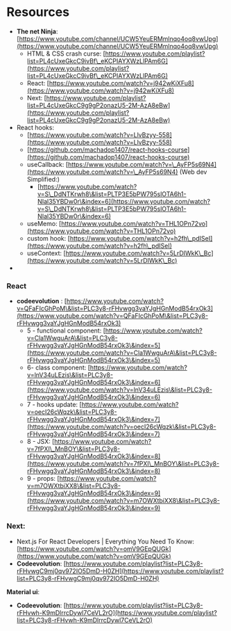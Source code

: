 # Resources

* **The net Ninja**: [https://www.youtube.com/channel/UCW5YeuERMmlnqo4oq8vwUpg](https://www.youtube.com/channel/UCW5YeuERMmlnqo4oq8vwUpg)
  * HTML & CSS crash curse: [https://www.youtube.com/playlist?list=PL4cUxeGkcC9ivBf\_eKCPIAYXWzLlPAm6G](https://www.youtube.com/playlist?list=PL4cUxeGkcC9ivBf\_eKCPIAYXWzLlPAm6G)
  * React: [https://www.youtube.com/watch?v=j942wKiXFu8](https://www.youtube.com/watch?v=j942wKiXFu8)
  * Next: [https://www.youtube.com/playlist?list=PL4cUxeGkcC9g9gP2onazU5-2M-AzA8eBw](https://www.youtube.com/playlist?list=PL4cUxeGkcC9g9gP2onazU5-2M-AzA8eBw)
* React hooks:
  * [https://www.youtube.com/watch?v=LlvBzyy-558](https://www.youtube.com/watch?v=LlvBzyy-558)
  * [https://github.com/machadop1407/react-hooks-course](https://github.com/machadop1407/react-hooks-course)
  * useCallback: [https://www.youtube.com/watch?v=\_AyFP5s69N4](https://www.youtube.com/watch?v=\_AyFP5s69N4) (Web dev Simplified:)
    * [https://www.youtube.com/watch?v=S\_DdNTKrwh8\&list=PLTP3E5bPW795slOTA6h1-NIal35YBDw0r\&index=6](https://www.youtube.com/watch?v=S\_DdNTKrwh8\&list=PLTP3E5bPW795slOTA6h1-NIal35YBDw0r\&index=6)
  * useMemo: [https://www.youtube.com/watch?v=THL1OPn72vo](https://www.youtube.com/watch?v=THL1OPn72vo)
  * custom hook: [https://www.youtube.com/watch?v=h2fh\_pdISeI](https://www.youtube.com/watch?v=h2fh\_pdISeI)
  * useContext: [https://www.youtube.com/watch?v=5LrDIWkK\_Bc](https://www.youtube.com/watch?v=5LrDIWkK\_Bc)
*

### React

* **codeevolution** : [https://www.youtube.com/watch?v=QFaFIcGhPoM\&list=PLC3y8-rFHvwgg3vaYJgHGnModB54rxOk3](https://www.youtube.com/watch?v=QFaFIcGhPoM\&list=PLC3y8-rFHvwgg3vaYJgHGnModB54rxOk3)
  * 5 - functional component: [https://www.youtube.com/watch?v=Cla1WwguArA\&list=PLC3y8-rFHvwgg3vaYJgHGnModB54rxOk3\&index=5](https://www.youtube.com/watch?v=Cla1WwguArA\&list=PLC3y8-rFHvwgg3vaYJgHGnModB54rxOk3\&index=5)
  * 6- class component: [https://www.youtube.com/watch?v=lnV34uLEzis\&list=PLC3y8-rFHvwgg3vaYJgHGnModB54rxOk3\&index=6](https://www.youtube.com/watch?v=lnV34uLEzis\&list=PLC3y8-rFHvwgg3vaYJgHGnModB54rxOk3\&index=6)
  * 7 - hooks update: [https://www.youtube.com/watch?v=oecI26cWqzk\&list=PLC3y8-rFHvwgg3vaYJgHGnModB54rxOk3\&index=7](https://www.youtube.com/watch?v=oecI26cWqzk\&list=PLC3y8-rFHvwgg3vaYJgHGnModB54rxOk3\&index=7)
  * 8 - JSX: [https://www.youtube.com/watch?v=7fPXI\_MnBOY\&list=PLC3y8-rFHvwgg3vaYJgHGnModB54rxOk3\&index=8](https://www.youtube.com/watch?v=7fPXI\_MnBOY\&list=PLC3y8-rFHvwgg3vaYJgHGnModB54rxOk3\&index=8)
  * 9 - props: [https://www.youtube.com/watch?v=m7OWXtbiXX8\&list=PLC3y8-rFHvwgg3vaYJgHGnModB54rxOk3\&index=9](https://www.youtube.com/watch?v=m7OWXtbiXX8\&list=PLC3y8-rFHvwgg3vaYJgHGnModB54rxOk3\&index=9)



### Next:

* Next.js For React Developers | Everything You Need To Know: [https://www.youtube.com/watch?v=omV9GEpQUGk](https://www.youtube.com/watch?v=omV9GEpQUGk)
* **Codeevolution**: [https://www.youtube.com/playlist?list=PLC3y8-rFHvwgC9mj0qv972IO5DmD-H0ZH](https://www.youtube.com/playlist?list=PLC3y8-rFHvwgC9mj0qv972IO5DmD-H0ZH)



**Material ui**:

* **Codeevolution**: [https://www.youtube.com/playlist?list=PLC3y8-rFHvwh-K9mDlrrcDywl7CeVL2rO](https://www.youtube.com/playlist?list=PLC3y8-rFHvwh-K9mDlrrcDywl7CeVL2rO)
